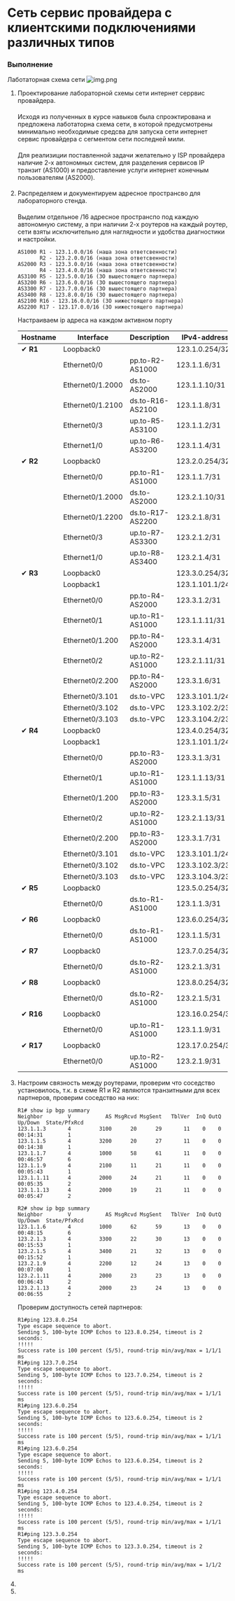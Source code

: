 # Сеть сервис провайдера с клиентcкими подключениями различных типов

### Выполнение

Лаботаторная схема сети
![img.png](img.png)

1. Проектирование лабораторной схемы сети интернет серрвис провайдера.
   ####
   Исходя из полученных в курсе навыков была спроэктирована и предложена лаботаторна схема сети, в которой предусмотрены минимально необходимые средсва для запуска сети интернет сервис провайдера с сегментом сети последней мили.
   ####
   Для реализиции поставленной задачи желательно у ISP провайдера наличие 2-х автономных систем, для разделения сервисов IP транзит (AS1000) и предоставление услуги интернет конечным пользователям (AS2000).
   ####
2. Распределяем и документируем адресное пространсво для лабораторного стенда.
   ####
   Выделим отдельное /16 адресное пространспо под каждую автономную систему, а при наличии 2-х роутеров на каждый роутер, сети взяты исключительно для наглядности и удобства диагностики и настройки.
   ```
   AS1000 R1 - 123.1.0.0/16 (наша зона ответсвенности) 
          R2 - 123.2.0.0/16 (наша зона ответсвенности)
   AS2000 R3 - 123.3.0.0/16 (наша зона ответсвенности)
          R4 - 123.4.0.0/16 (наша зона ответсвенности)
   AS3100 R5 - 123.5.0.0/16 (ЗО вышестоящего партнера)
   AS3200 R6 - 123.6.0.0/16 (ЗО вышестоящего партнера)
   AS3300 R7 - 123.7.0.0/16 (ЗО вышестоящего партнера)
   AS3400 R8 - 123.8.0.0/16 (ЗО вышестоящего партнера)
   AS2100 R16 - 123.16.0.0/16 (ЗО нижестоящего партнера)
   AS2200 R17 - 123.17.0.0/16 (ЗО нижестоящего партнера)
   ```
   Настраиваем ip адреса на каждом активном порту

   | Hostname  | Interface        | Description      | IPv4-address    | Gateway |
   |-----------|------------------|------------------|-----------------|---------|
   | ✔ **R1**  | Loopback0        |                  | 123.1.0.254/32  |         |
   |           | Ethernet0/0      | pp.to-R2-AS1000  | 123.1.1.6/31    |         |
   |           | Ethernet0/1.2000 | ds.to-AS2000     | 123.1.1.10/31   |         |
   |           | Ethernet0/1.2100 | ds.to-R16-AS2100 | 123.1.1.8/31    |         |
   |           | Ethernet0/3      | up.to-R5-AS3100  | 123.1.1.2/31    |         |  
   |           | Ethernet1/0      | up.to-R6-AS3200  | 123.1.1.4/31    |         |
   | ✔ **R2**  | Loopback0        |                  | 123.2.0.254/32  |         |
   |           | Ethernet0/0      | pp.to-R1-AS1000  | 123.1.1.7/31    |         |
   |           | Ethernet0/1.2000 | ds.to-AS2000     | 123.2.1.10/31   |         |
   |           | Ethernet0/1.2200 | ds.to-R17-AS2200 | 123.2.1.8/31    |         |
   |           | Ethernet0/3      | up.to-R7-AS3300  | 123.2.1.2/31    |         |
   |           | Ethernet1/0      | up.to-R8-AS3400  | 123.2.1.4/31    |         |
   | ✔ **R3**  | Loopback0        |                  | 123.3.0.254/32  |         |
   |           | Loopback1        |                  | 123.1.101.1/24  |         |
   |           | Ethernet0/0      | pp.to-R4-AS2000  | 123.3.1.2/31    |         |
   |           | Ethernet0/1      | up.to-R1-AS1000  | 123.1.1.11/31   |         |
   |           | Ethernet0/1.200  | pp.to-R4-AS2000  | 123.3.1.4/31    |         |
   |           | Ethernet0/2      | up.to-R2-AS1000  | 123.2.1.11/31   |         |
   |           | Ethernet0/2.200  | pp.to-R4-AS2000  | 123.3.1.6/31    |         |
   |           | Ethernet0/3.101  | ds.to-VPC        | 123.3.101.1/24  |         |
   |           | Ethernet0/3.102  | ds.to-VPC        | 123.3.102.2/23  |         |
   |           | Ethernet0/3.103  | ds.to-VPC        | 123.3.104.2/23  |         |
   | ✔ **R4**  | Loopback0        |                  | 123.4.0.254/32  |         |
   |           | Loopback1        |                  | 123.1.101.1/24  |         |
   |           | Ethernet0/0      | pp.to-R3-AS2000  | 123.3.1.3/31    |         |
   |           | Ethernet0/1      | up.to-R1-AS1000  | 123.1.1.13/31   |         |
   |           | Ethernet0/1.200  | pp.to-R3-AS2000  | 123.3.1.5/31    |         |
   |           | Ethernet0/2      | up.to-R2-AS1000  | 123.2.1.13/31   |         |
   |           | Ethernet0/2.200  | pp.to-R3-AS2000  | 123.3.1.7/31    |         |
   |           | Ethernet0/3.101  | ds.to-VPC        | 123.3.101.1/24  |         |
   |           | Ethernet0/3.102  | ds.to-VPC        | 123.3.102.3/23  |         |
   |           | Ethernet0/3.103  | ds.to-VPC        | 123.3.104.3/23  |         |
   | ✔ **R5**  | Loopback0        |                  | 123.5.0.254/32  |         |
   |           | Ethernet0/0      | ds.to-R1-AS1000  | 123.1.1.3/31    |         |
   | ✔ **R6**  | Loopback0        |                  | 123.6.0.254/32  |         |
   |           | Ethernet0/0      | ds.to-R1-AS1000  | 123.1.1.5/31    |         |
   | ✔ **R7**  | Loopback0        |                  | 123.7.0.254/32  |         |
   |           | Ethernet0/0      | ds.to-R2-AS1000  | 123.2.1.3/31    |         |
   | ✔ **R8**  | Loopback0        |                  | 123.8.0.254/32  |         |
   |           | Ethernet0/0      | ds.to-R2-AS1000  | 123.2.1.5/31    |         |
   | ✔ **R16** | Loopback0       |                  | 123.16.0.254/32 |         |
   |           | Ethernet0/0      | up.to-R1-AS1000  | 123.1.1.9/31    |         |
   | ✔ **R17** | Loopback0       |                  | 123.17.0.254/32 |         |
   |           | Ethernet0/0      | up.to-R2-AS1000  | 123.2.1.9/31    |         |
3. Настроим связность между роутерами, проверим что соседство установилось, т.к. в схеме R1 и R2 являются транзитными для всех партнеров, проверим соседство на них:
   ```
   R1# show ip bgp summary
   Neighbor        V           AS MsgRcvd MsgSent   TblVer  InQ OutQ Up/Down  State/PfxRcd
   123.1.1.3       4         3100      20      29       11    0    0 00:14:31        1
   123.1.1.5       4         3200      20      27       11    0    0 00:14:38        1
   123.1.1.7       4         1000      58      61       11    0    0 00:46:57        6
   123.1.1.9       4         2100      11      21       11    0    0 00:05:43        1
   123.1.1.11      4         2000      24      21       11    0    0 00:05:35        2
   123.1.1.13      4         2000      19      21       11    0    0 00:05:47        2
   ```
   ```
   R2# show ip bgp summary
   Neighbor        V           AS MsgRcvd MsgSent   TblVer  InQ OutQ Up/Down  State/PfxRcd
   123.1.1.6       4         1000      62      59       13    0    0 00:48:15        6
   123.2.1.3       4         3300      22      30       13    0    0 00:15:53        1
   123.2.1.5       4         3400      21      32       13    0    0 00:15:52        1
   123.2.1.9       4         2200      12      24       13    0    0 00:07:00        1
   123.2.1.11      4         2000      23      23       13    0    0 00:06:43        2
   123.2.1.13      4         2000      23      24       13    0    0 00:06:55        2
   ```
   Проверим доступность сетей партнеров:
   ```
   R1#ping 123.8.0.254
   Type escape sequence to abort.
   Sending 5, 100-byte ICMP Echos to 123.8.0.254, timeout is 2 seconds:
   !!!!!
   Success rate is 100 percent (5/5), round-trip min/avg/max = 1/1/1 ms
   R1#ping 123.7.0.254
   Type escape sequence to abort.
   Sending 5, 100-byte ICMP Echos to 123.7.0.254, timeout is 2 seconds:
   !!!!!
   Success rate is 100 percent (5/5), round-trip min/avg/max = 1/1/1 ms
   R1#ping 123.6.0.254
   Type escape sequence to abort.
   Sending 5, 100-byte ICMP Echos to 123.6.0.254, timeout is 2 seconds:
   !!!!!
   Success rate is 100 percent (5/5), round-trip min/avg/max = 1/1/1 ms
   R1#ping 123.6.0.254
   Type escape sequence to abort.
   Sending 5, 100-byte ICMP Echos to 123.6.0.254, timeout is 2 seconds:
   !!!!!
   Success rate is 100 percent (5/5), round-trip min/avg/max = 1/1/1 ms
   R1#ping 123.4.0.254
   Type escape sequence to abort.
   Sending 5, 100-byte ICMP Echos to 123.4.0.254, timeout is 2 seconds:
   !!!!!
   Success rate is 100 percent (5/5), round-trip min/avg/max = 1/1/1 ms
   R1#ping 123.3.0.254
   Type escape sequence to abort.
   Sending 5, 100-byte ICMP Echos to 123.3.0.254, timeout is 2 seconds:
   !!!!!
   Success rate is 100 percent (5/5), round-trip min/avg/max = 1/1/2 ms
   ```
4. 
4. 